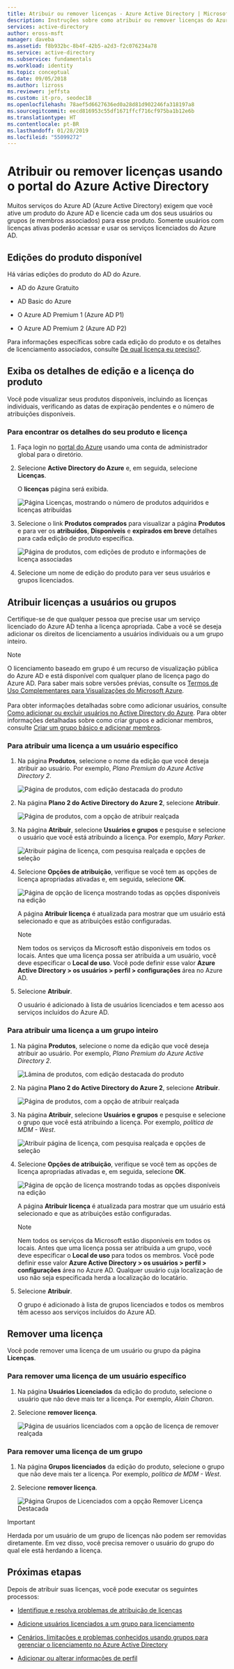 ```yaml
---
title: Atribuir ou remover licenças - Azure Active Directory | Microsoft Docs
description: Instruções sobre como atribuir ou remover licenças do Azure Active Directory de seus usuários ou grupos.
services: active-directory
author: eross-msft
manager: daveba
ms.assetid: f8b932bc-8b4f-42b5-a2d3-f2c076234a78
ms.service: active-directory
ms.subservice: fundamentals
ms.workload: identity
ms.topic: conceptual
ms.date: 09/05/2018
ms.author: lizross
ms.reviewer: jeffsta
ms.custom: it-pro, seodec18
ms.openlocfilehash: 78aef5d6627636ed0a28d81d902246fa318197a8
ms.sourcegitcommit: eecd816953c55df1671ffcf716cf975ba1b12e6b
ms.translationtype: HT
ms.contentlocale: pt-BR
ms.lasthandoff: 01/28/2019
ms.locfileid: "55099272"
---
```

# <a name="assign-or-remove-licenses-using-the-azure-active-directory-portal"></a>Atribuir ou remover licenças usando o portal do Azure Active Directory
Muitos serviços do Azure AD (Azure Active Directory) exigem que você ative um produto do Azure AD e licencie cada um dos seus usuários ou grupos (e membros associados) para esse produto. Somente usuários com licenças ativas poderão acessar e usar os serviços licenciados do Azure AD.

## <a name="available-product-editions"></a>Edições do produto disponível
Há várias edições do produto do AD do Azure.

- AD do Azure Gratuito

- AD Basic do Azure

- O Azure AD Premium 1 (Azure AD P1)

- O Azure AD Premium 2 (Azure AD P2)

Para informações específicas sobre cada edição do produto e os detalhes de licenciamento associados, consulte [De qual licença eu preciso?](../authentication/concept-sspr-licensing.md).

## <a name="view-your-product-edition-and-license-details"></a>Exiba os detalhes de edição e a licença do produto
Você pode visualizar seus produtos disponíveis, incluindo as licenças individuais, verificando as datas de expiração pendentes e o número de atribuições disponíveis.

### <a name="to-find-your-product-and-license-details"></a>Para encontrar os detalhes do seu produto e licença
1. Faça login no [portal do Azure](https://portal.azure.com/) usando uma conta de administrador global para o diretório.

2. Selecione **Active Directory do Azure** e, em seguida, selecione **Licenças**.

    O **licenças** página será exibida.

    ![Página Licenças, mostrando o número de produtos adquiridos e licenças atribuídas](media/license-users-groups/license-details-blade.png)
    
3. Selecione o link **Produtos comprados** para visualizar a página **Produtos** e para ver os **atribuídos**, **Disponíveis** e **expirados em breve** detalhes para cada edição de produto específica.

    ![Página de produtos, com edições de produto e informações de licença associadas](media/license-users-groups/license-products-blade-with-products.png)

4. Selecione um nome de edição do produto para ver seus usuários e grupos licenciados.

## <a name="assign-licenses-to-users-or-groups"></a>Atribuir licenças a usuários ou grupos
Certifique-se de que qualquer pessoa que precise usar um serviço licenciado do Azure AD tenha a licença apropriada. Cabe a você se deseja adicionar os direitos de licenciamento a usuários individuais ou a um grupo inteiro.

>[!Note]
>O licenciamento baseado em grupo é um recurso de visualização pública do Azure AD e está disponível com qualquer plano de licença pago do Azure AD. Para saber mais sobre versões prévias, consulte os [Termos de Uso Complementares para Visualizações do Microsoft Azure](https://azure.microsoft.com/support/legal/preview-supplemental-terms/).<br><br>Para obter informações detalhadas sobre como adicionar usuários, consulte [Como adicionar ou excluir usuários no Active Directory do Azure](add-users-azure-active-directory.md). Para obter informações detalhadas sobre como criar grupos e adicionar membros, consulte [Criar um grupo básico e adicionar membros](active-directory-groups-create-azure-portal.md).

### <a name="to-assign-a-license-to-a-specific-user"></a>Para atribuir uma licença a um usuário específico
1. Na página **Produtos**, selecione o nome da edição que você deseja atribuir ao usuário. Por exemplo, _Plano Premium do Azure Active Directory 2_.

    ![Página de produtos, com edição destacada do produto](media/license-users-groups/license-products-blade-with-product-highlight.png)

2. Na página **Plano 2 do Active Directory do Azure 2**, selecione **Atribuir**.

    ![Página de produtos, com a opção de atribuir realçada](media/license-users-groups/license-products-blade-with-assign-option-highlight.png)

3. Na página **Atribuir**, selecione **Usuários e grupos** e pesquise e selecione o usuário que você está atribuindo a licença. Por exemplo, _Mary Parker_.

    ![Atribuir página de licença, com pesquisa realçada e opções de seleção](media/license-users-groups/assign-license-blade-with-highlight.png)

4. Selecione **Opções de atribuição**, verifique se você tem as opções de licença apropriadas ativadas e, em seguida, selecione **OK**.

    ![Página de opção de licença mostrando todas as opções disponíveis na edição](media/license-users-groups/license-option-blade-assignments.png)

    A página **Atribuir licença** é atualizada para mostrar que um usuário está selecionado e que as atribuições estão configuradas.

    >[!NOTE]
    >Nem todos os serviços da Microsoft estão disponíveis em todos os locais. Antes que uma licença possa ser atribuída a um usuário, você deve especificar o **Local de uso**. Você pode definir esse valor **Azure Active Directory &gt; os usuários &gt; perfil &gt; configurações** área no Azure AD.

5. Selecione **Atribuir**.

    O usuário é adicionado à lista de usuários licenciados e tem acesso aos serviços incluídos do Azure AD.

### <a name="to-assign-a-license-to-an-entire-group"></a>Para atribuir uma licença a um grupo inteiro
1. Na página **Produtos**, selecione o nome da edição que você deseja atribuir ao usuário. Por exemplo, _Plano Premium do Azure Active Directory 2_.

    ![Lâmina de produtos, com edição destacada do produto](media/license-users-groups/license-products-blade-with-product-highlight.png)

2. Na página **Plano 2 do Active Directory do Azure 2**, selecione **Atribuir**.

    ![Página de produtos, com a opção de atribuir realçada](media/license-users-groups/license-products-blade-with-assign-option-highlight.png)

3. Na página **Atribuir**, selecione **Usuários e grupos** e pesquise e selecione o grupo que você está atribuindo a licença. Por exemplo, _política de MDM - West_.

    ![Atribuir página de licença, com pesquisa realçada e opções de seleção](media/license-users-groups/assign-group-license-blade-with-highlight.png)

4. Selecione **Opções de atribuição**, verifique se você tem as opções de licença apropriadas ativadas e, em seguida, selecione **OK**.

    ![Página de opção de licença mostrando todas as opções disponíveis na edição](media/license-users-groups/license-option-blade-group-assignments.png)

    A página **Atribuir licença** é atualizada para mostrar que um usuário está selecionado e que as atribuições estão configuradas.

    >[!NOTE]
    >Nem todos os serviços da Microsoft estão disponíveis em todos os locais. Antes que uma licença possa ser atribuída a um grupo, você deve especificar o **Local de uso** para todos os membros. Você pode definir esse valor **Azure Active Directory &gt; os usuários &gt; perfil &gt; configurações** área no Azure AD. Qualquer usuário cuja localização de uso não seja especificada herda a localização do locatário.

5. Selecione **Atribuir**.

    O grupo é adicionado à lista de grupos licenciados e todos os membros têm acesso aos serviços incluídos do Azure AD.


## <a name="remove-a-license"></a>Remover uma licença
Você pode remover uma licença de um usuário ou grupo da página **Licenças**.

### <a name="to-remove-a-license-from-a-specific-user"></a>Para remover uma licença de um usuário específico
1. Na página **Usuários Licenciados** da edição do produto, selecione o usuário que não deve mais ter a licença. Por exemplo, _Alain Charon_.

2. Selecione **remover licença**.

    ![Página de usuários licenciados com a opção de licença de remover realçada](media/license-users-groups/license-products-user-blade-with-remove-option-highlight.png)

### <a name="to-remove-a-license-from-a-group"></a>Para remover uma licença de um grupo
1. Na página **Grupos licenciados** da edição do produto, selecione o grupo que não deve mais ter a licença. Por exemplo, _política de MDM - West_.

2. Selecione **remover licença**.

    ![Página Grupos de Licenciados com a opção Remover Licença Destacada](media/license-users-groups/license-products-group-blade-with-remove-option-highlight.png)

>[!Important]
>Herdada por um usuário de um grupo de licenças não podem ser removidas diretamente. Em vez disso, você precisa remover o usuário do grupo do qual ele está herdando a licença.

## <a name="next-steps"></a>Próximas etapas
Depois de atribuir suas licenças, você pode executar os seguintes processos:

- [Identifique e resolva problemas de atribuição de licenças](../users-groups-roles/licensing-groups-resolve-problems.md)

- [Adicione usuários licenciados a um grupo para licenciamento](../users-groups-roles/licensing-groups-migrate-users.md)

- [Cenários, limitações e problemas conhecidos usando grupos para gerenciar o licenciamento no Azure Active Directory](../users-groups-roles/licensing-group-advanced.md)

- [Adicionar ou alterar informações de perfil](active-directory-users-profile-azure-portal.md)
